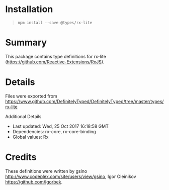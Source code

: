 # Installation
> `npm install --save @types/rx-lite`

# Summary
This package contains type definitions for rx-lite (https://github.com/Reactive-Extensions/RxJS).

# Details
Files were exported from https://www.github.com/DefinitelyTyped/DefinitelyTyped/tree/master/types/rx-lite

Additional Details
 * Last updated: Wed, 25 Oct 2017 16:18:58 GMT
 * Dependencies: rx-core, rx-core-binding
 * Global values: Rx

# Credits
These definitions were written by gsino <http://www.codeplex.com/site/users/view/gsino>, Igor Oleinikov <https://github.com/Igorbek>.
